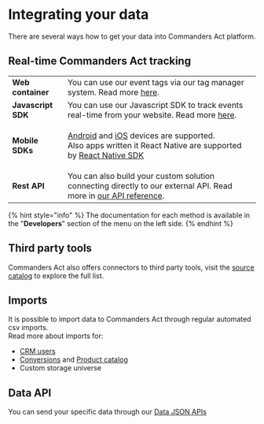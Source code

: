 # Integrating your data

There are several ways how to get your data into Commanders Act platform.

## Real-time Commanders Act tracking

|                    |                                                                                                                                                                                                                                                                                                              |
| ------------------ | ------------------------------------------------------------------------------------------------------------------------------------------------------------------------------------------------------------------------------------------------------------------------------------------------------------ |
| **Web container**  | You can use our event tags via our tag manager system. Read more [here](../features/sources/sources-catalog/containers.md).                                                                                                                                                                                  |
| **Javascript SDK** | You can use our Javascript SDK to track events real-time from your website. Read more [here](../features/sources/sources-catalog/js-sdk.md#send-event).                                                                                                                                                      |
| **Mobile SDKs**    | <p><a href="../features/sources/sources-catalog/android.md">Android</a> and <a href="../features/sources/sources-catalog/ios.md">iOS</a> devices are supported.<br>Also apps written it React Native are supported by <a href="https://github.com/TagCommander/react-tag-commander">React Native SDK</a></p> |
| **Rest API**       | You can also build your custom solution connecting directly to our external API. Read more in [our API reference](../features/sources/sources-catalog/http-tracking-api.md).                                                                                                                                 |

{% hint style="info" %}
The documentation for each method is available in the "**Developers**" section of the menu on the left side.
{% endhint %}

## Third party tools

Commanders Act also offers connectors to third party tools, visit the [source catalog](../features/sources/sources-catalog/) to explore the full list.

## Imports

It is possible to import data to Commanders Act through regular automated csv imports.\
Read more about imports for:

* [CRM users](../features/sources/sources-catalog/import-crm-users/users-file-importer.md)
* [Conversions](../features/sources/sources-catalog/import-conversions/conversions-files-importer.md) and [Product catalog](../features/sources/sources-catalog/product-catalog/)
* Custom storage universe

## Data API

You can send your specific data through our [Data JSON APIs](../developers/tracking/data-api/)
